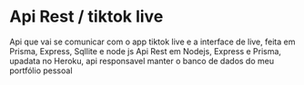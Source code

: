 # Api Rest / tiktok live 

Api que vai se comunicar com o app tiktok live e a interface de live, feita em Prisma, Express, Sqllite e node js
Api Rest em Nodejs, Express e Prisma, upadata no Heroku, api responsavel manter o banco de dados do meu portfólio pessoal
